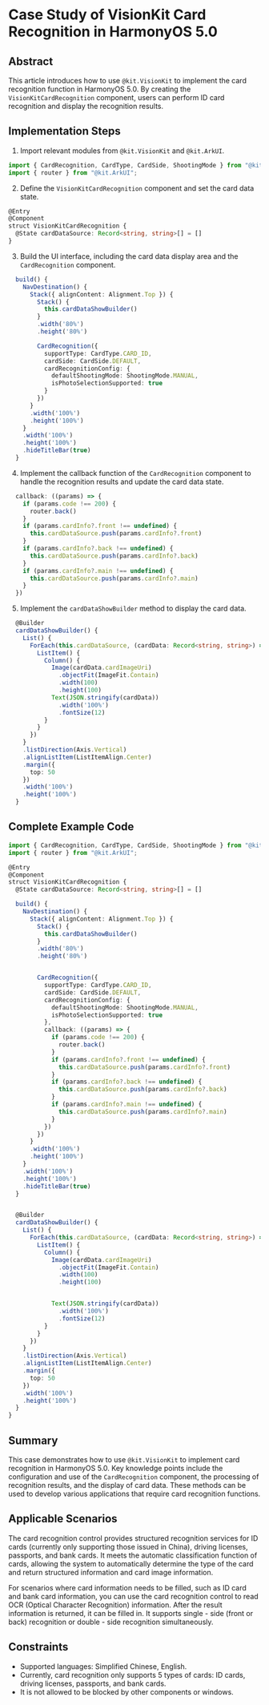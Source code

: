# Case Study of VisionKit Card Recognition in HarmonyOS 5.0

## Abstract
This article introduces how to use `@kit.VisionKit` to implement the card recognition function in HarmonyOS 5.0. By creating the `VisionKitCardRecognition` component, users can perform ID card recognition and display the recognition results.

## Implementation Steps
1. Import relevant modules from `@kit.VisionKit` and `@kit.ArkUI`.
```typescript
import { CardRecognition, CardType, CardSide, ShootingMode } from "@kit.VisionKit" 
import { router } from "@kit.ArkUI"; 
```
2. Define the `VisionKitCardRecognition` component and set the card data state.
```typescript
@Entry 
@Component 
struct VisionKitCardRecognition { 
  @State cardDataSource: Record<string, string>[] = [] 
}
```
3. Build the UI interface, including the card data display area and the `CardRecognition` component.
```typescript
  build() { 
    NavDestination() { 
      Stack({ alignContent: Alignment.Top }) { 
        Stack() { 
          this.cardDataShowBuilder() 
        } 
        .width('80%') 
        .height('80%') 

        CardRecognition({ 
          supportType: CardType.CARD_ID, 
          cardSide: CardSide.DEFAULT, 
          cardRecognitionConfig: { 
            defaultShootingMode: ShootingMode.MANUAL, 
            isPhotoSelectionSupported: true 
          }
        })
      } 
      .width('100%') 
      .height('100%') 
    } 
    .width('100%') 
    .height('100%') 
    .hideTitleBar(true) 
  }
```
4. Implement the callback function of the `CardRecognition` component to handle the recognition results and update the card data state.
```typescript
  callback: ((params) => { 
    if (params.code !== 200) { 
      router.back() 
    } 
    if (params.cardInfo?.front !== undefined) { 
      this.cardDataSource.push(params.cardInfo?.front) 
    } 
    if (params.cardInfo?.back !== undefined) { 
      this.cardDataSource.push(params.cardInfo?.back) 
    } 
    if (params.cardInfo?.main !== undefined) { 
      this.cardDataSource.push(params.cardInfo?.main) 
    } 
  })
```
5. Implement the `cardDataShowBuilder` method to display the card data.
```typescript
  @Builder 
  cardDataShowBuilder() { 
    List() { 
      ForEach(this.cardDataSource, (cardData: Record<string, string>) => { 
        ListItem() { 
          Column() { 
            Image(cardData.cardImageUri) 
              .objectFit(ImageFit.Contain) 
              .width(100) 
              .height(100) 
            Text(JSON.stringify(cardData)) 
              .width('100%') 
              .fontSize(12) 
          } 
        } 
      }) 
    } 
    .listDirection(Axis.Vertical) 
    .alignListItem(ListItemAlign.Center) 
    .margin({ 
      top: 50 
    }) 
    .width('100%') 
    .height('100%') 
  }
```

## Complete Example Code
```typescript
import { CardRecognition, CardType, CardSide, ShootingMode } from "@kit.VisionKit" 
import { router } from "@kit.ArkUI"; 

@Entry 
@Component 
struct VisionKitCardRecognition { 
  @State cardDataSource: Record<string, string>[] = [] 

  build() { 
    NavDestination() { 
      Stack({ alignContent: Alignment.Top }) { 
        Stack() { 
          this.cardDataShowBuilder() 
        } 
        .width('80%') 
        .height('80%') 


        CardRecognition({ 
          supportType: CardType.CARD_ID, 
          cardSide: CardSide.DEFAULT, 
          cardRecognitionConfig: { 
            defaultShootingMode: ShootingMode.MANUAL, 
            isPhotoSelectionSupported: true 
          }, 
          callback: ((params) => { 
            if (params.code !== 200) { 
              router.back() 
            } 
            if (params.cardInfo?.front !== undefined) { 
              this.cardDataSource.push(params.cardInfo?.front) 
            } 
            if (params.cardInfo?.back !== undefined) { 
              this.cardDataSource.push(params.cardInfo?.back) 
            } 
            if (params.cardInfo?.main !== undefined) { 
              this.cardDataSource.push(params.cardInfo?.main) 
            } 
          }) 
        }) 
      } 
      .width('100%') 
      .height('100%') 
    } 
    .width('100%') 
    .height('100%') 
    .hideTitleBar(true) 
  } 


  @Builder 
  cardDataShowBuilder() { 
    List() { 
      ForEach(this.cardDataSource, (cardData: Record<string, string>) => { 
        ListItem() { 
          Column() { 
            Image(cardData.cardImageUri) 
              .objectFit(ImageFit.Contain) 
              .width(100) 
              .height(100) 


            Text(JSON.stringify(cardData)) 
              .width('100%') 
              .fontSize(12) 
          } 
        } 
      }) 
    } 
    .listDirection(Axis.Vertical) 
    .alignListItem(ListItemAlign.Center) 
    .margin({ 
      top: 50 
    }) 
    .width('100%') 
    .height('100%') 
  } 
} 
```

## Summary
This case demonstrates how to use `@kit.VisionKit` to implement card recognition in HarmonyOS 5.0. Key knowledge points include the configuration and use of the `CardRecognition` component, the processing of recognition results, and the display of card data. These methods can be used to develop various applications that require card recognition functions.

## Applicable Scenarios
The card recognition control provides structured recognition services for ID cards (currently only supporting those issued in China), driving licenses, passports, and bank cards. It meets the automatic classification function of cards, allowing the system to automatically determine the type of the card and return structured information and card image information.

For scenarios where card information needs to be filled, such as ID card and bank card information, you can use the card recognition control to read OCR (Optical Character Recognition) information. After the result information is returned, it can be filled in. It supports single - side (front or back) recognition or double - side recognition simultaneously.

## Constraints
- Supported languages: Simplified Chinese, English.
- Currently, card recognition only supports 5 types of cards: ID cards, driving licenses, passports, and bank cards.
- It is not allowed to be blocked by other components or windows.